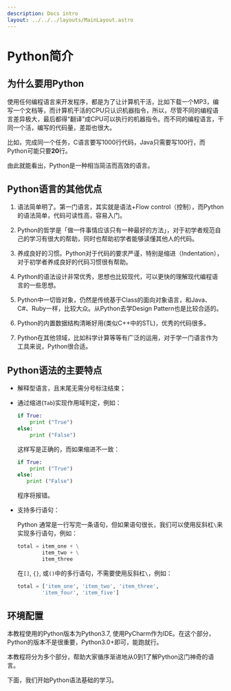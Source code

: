 ```yaml
---
description: Docs intro
layout: ../../../layouts/MainLayout.astro
---
```




# Python简介

## 为什么要用Python

使用任何编程语言来开发程序，都是为了让计算机干活，比如下载一个MP3，编写一个文档等，而计算机干活的CPU只认识机器指令，所以，尽管不同的编程语言差异极大，最后都得“翻译”成CPU可以执行的机器指令。而不同的编程语言，干同一个活，编写的代码量，差距也很大。

比如，完成同一个任务，C语言要写1000行代码，Java只需要写100行，而Python可能只要**20**行。

由此就能看出，Python是一种相当简洁而高效的语言。

## Python语言的其他优点

1. 语法简单明了。第一门语言，其实就是语法+Flow control（控制），而Python的语法简单，代码可读性高，容易入门。

2. Python的哲学是「做一件事情应该只有一种最好的方法」，对于初学者规范自己的学习有很大的帮助，同时也帮助初学者能够读懂其他人的代码。

3. 养成良好的习惯。Python对于代码的要求严谨，特别是缩进（Indentation），对于初学者养成良好的代码习惯很有帮助。

4. Python的语法设计非常优秀，思想也比较现代，可以更快的理解现代编程语言的一些思想。

5. Python中一切皆对象，仍然是传统基于Class的面向对象语言，和Java、C#、Ruby一样，比较大众。从Python去学Design Pattern也是比较合适的。

6. Python的内置数据结构清晰好用(类似C++中的STL)，优秀的代码很多。

7. Python在其他领域，比如科学计算等等有广泛的运用，对于学一门语言作为工具来说，Python很合适。

## Python语法的主要特点

+ 解释型语言，且末尾无需分号标注结束；

+ 通过缩进(`Tab`)实现作用域判定，例如：

  ```python
  if True:
      print ("True")
  else:
      print ("False")
  ```

  这样写是正确的，而如果缩进不一致：

  ```python
  if True:
      print ("True")
  else:
     print ("False")
  ```

  程序将报错。

+ 支持多行语句：

  Python 通常是一行写完一条语句，但如果语句很长，我们可以使用反斜杠`\`来实现多行语句，例如：

  ```python
  total = item_one + \
          item_two + \
          item_three
  ```

  在`[]`,  `{}`, 或`()`中的多行语句，不需要使用反斜杠`\`，例如：

  ```python
  total = ['item_one', 'item_two', 'item_three',
          'item_four', 'item_five']
  ```

## 环境配置

本教程使用的Python版本为Python3.7, 使用PyCharm作为IDE。在这个部分，Python的版本不是很重要，Python3.0+即可，能跑就行。

本教程将分为多个部分，帮助大家循序渐进地从0到1了解Python这门神奇的语言。

下面，我们开始Python语法基础的学习。